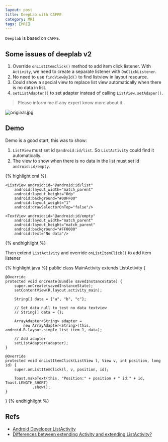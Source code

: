 ```yaml
---
layout: post
title: DeepLab with CAFFE
category: MRI
tags: [MRI]
---
```


`Deeplab` is based on `CAFFE`.

## Some issues of deeplab v2

1. Override `onListItemClick()` method to add item click listener. With `Activity`, we need to create a separate listener with `OnClickListener`.
2. No need to use `findViewById()` to find listview in layout resource.
3. Could show a special view to replace list view automatically when there is no data in list.
4. `setListAdapter()` to set adapter instead of calling `ListView.setAdaper()`.

> Please inform me if any expert know more about it.

![original.jpg](http://xixinxin.github.io/assets/images/original.jpg)

## Demo

Demo is a good start, this was to show:

1. `ListView` must set id `@android:id/list`. So `ListActivity` could find it automatically.
2. The view to show when there is no data in the list must set id `android:id/empty`.

{% highlight xml %}
<?xml version="1.0" encoding="utf-8"?>
<LinearLayout xmlns:android="http://schemas.android.com/apk/res/android"
    android:layout_width="match_parent"
    android:layout_height="match_parent"
    android:orientation="vertical">

    <ListView android:id="@android:id/list"
        android:layout_width="match_parent"
        android:layout_height="0dp"
        android:background="#00FF00"
        android:layout_weight="1"
        android:drawSelectorOnTop="false"/>

    <TextView android:id="@android:id/empty"
        android:layout_width="match_parent"
        android:layout_height="match_parent"
        android:background="#FF0000"
        android:text="No data"/>

</LinearLayout>
{% endhighlight %}

Then extend `ListActivity` and override `onListItemClick()` to add item listener

{% highlight java %}
public class MainActivity extends ListActivity {

    @Override
    protected void onCreate(Bundle savedInstanceState) {
        super.onCreate(savedInstanceState);
        setContentView(R.layout.activity_main);

        String[] data = {"a", "b", "c"};

        // Set data null to test no data textview
        // String[] data = {};

        ArrayAdapter<String> adapter = 
        	new ArrayAdapter<String>(this, android.R.layout.simple_list_item_1, data);

        // Add adapter	
        setListAdapter(adapter);
    }

    @Override
    protected void onListItemClick(ListView l, View v, int position, long id) {
        super.onListItemClick(l, v, position, id);

        Toast.makeText(this, "Position:" + position + " id:" + id, Toast.LENGTH_SHORT)
                .show();
    }
}
{% endhighlight %}

## Refs

* [Android Developer ListActivity](https://developer.android.com/reference/android/app/ListActivity.html)
* [Differences between extending Activity and extending ListActivity?](http://stackoverflow.com/questions/11969386what-are-the-differences-between-extending-activity-and-extending-listactivity)
